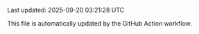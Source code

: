 Last updated: 2025-09-20 03:21:28 UTC

This file is automatically updated by the GitHub Action workflow.
